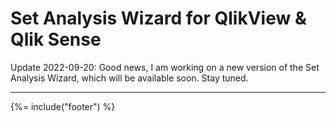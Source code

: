 # Set Analysis Wizard for QlikView & Qlik Sense

Update 2022-09-20: Good news, I am working on a new version of the Set Analysis Wizard, which will be available soon. Stay tuned.

***

{%= include("footer") %}
